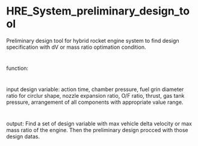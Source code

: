 # HRE_System_preliminary_design_tool
Preliminary design tool for hybrid rocket engine system to find design specification with dV or mass ratio optimation condition.
#
function:
#
input design variable:
action time, chamber pressure, fuel grin diameter ratio for circlur shape, nozzle expansion ratio, O/F ratio, thrust, gas tank pressure, arrangement of all components
with appropriate value range.
#
output:
Find a set of design variable with max vehicle delta velocity or max mass ratio of the engine.
Then the preliminary design procced with those design datas.
